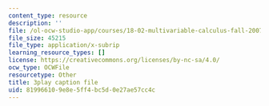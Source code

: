 ```yaml
---
content_type: resource
description: ''
file: /ol-ocw-studio-app/courses/18-02-multivariable-calculus-fall-2007/819966109e8e5ff4bc5d0e27ae57cc4c_23xbkrpQuAo.vtt
file_size: 45215
file_type: application/x-subrip
learning_resource_types: []
license: https://creativecommons.org/licenses/by-nc-sa/4.0/
ocw_type: OCWFile
resourcetype: Other
title: 3play caption file
uid: 81996610-9e8e-5ff4-bc5d-0e27ae57cc4c
---
```

